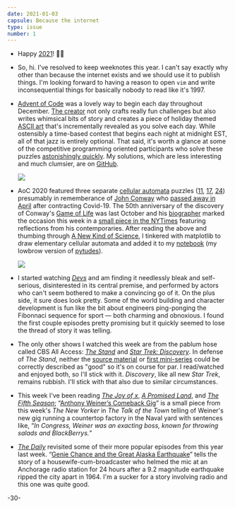 ```yaml
---
date: 2021-01-03
capsule: Because the internet
type: issue
number: 1
---
```


- Happy [2021]! 🍾🥂

- So, hi. I've resolved to keep weeknotes this year. I can't say exactly why other than because the internet exists and
  we should use it to publish things. I'm looking forward to having a reason to open `vim` and write inconsequential
  things for basically nobody to read like it's 1997.

- [Advent of Code] was a lovely way to begin each day throughout December. [The creator][ericwastl] not only crafts
  really fun challenges but also writes whimsical bits of story and creates a piece of holiday themed [ASCII art] that's
  incrementally revealed as you solve each day. While ostensibly a time-based contest that begins each night at midnight
  EST, all of that jazz is entirely optional. That said, it's worth a glance at some of the competitive programming
  oriented participants who solve these puzzles [astonishingly quickly][screencast]. My solutions, which are less
  interesting and much clumsier, are on [GitHub][adventofcode repo].

  ![](/images/2021-01-03/aoc.png)

- AoC 2020 featured three separate [cellular automata] puzzles ([11][day11], [17][day17], [24][day24]) presumably in
  rememberance of [John Conway] who [passed away in April][obituary] after contracting Covid-19. The 50th anniversary of
  the discovery of Conway's [Game of Life] was last October and his [biographer] marked the occasion this week in a
  [small piece in the NYTimes][article] featuring reflections from his contemporaries. After reading the above and
  thumbing through [A New Kind of Science], I tinkered with matplotlib to draw elementary cellular automata and added it
  to my [notebook] (my lowbrow version of [pytudes]).

  ![](/images/2021-01-03/sierpinski-triangle.png)

- I started watching *[Devs]* and am finding it needlessly bleak and self-serious, disinterested in its central premise,
  and performed by actors who can't seem bothered to make a convincing go of it. On the plus side, it sure does look
  pretty.  Some of the world building and character development is fun like the bit about engineers ping-ponging the
  Fibonnaci sequence for sport &mdash; both charming and obnoxious. I found the first couple episodes pretty promising
  but it quickly seemed to lose the thread of story it was telling.

- The only other shows I watched this week are from the pablum hose called CBS All Access: *[The Stand]* and *[Star
  Trek: Discovery]*. In defense of *The Stand*, neither the [source material][stand book] or [first mini-series] could
  be correctly described as "good" so it's on course for par. I read/watched and enjoyed both, so I'll stick with it.
  *Discovery*, like all new *Star Trek*, remains rubbish. I'll stick with that also due to similar circumstances.

- This week I've been reading *[The Joy of x]*, *[A Promised Land]*, and *[The Fifth Season]*; &ldquo;[Anthony Weiner’s
  Comeback Gig]&rdquo; is a small piece from this week's *The New Yorker* in *The Talk of the Town* telling of Weiner's
  new gig running a countertop factory in the Naval yard with sentences like, &ldquo;*In Congress, Weiner was an
  exacting boss, known for throwing salads and BlackBerrys.*&rdquo;

- *[The Daily]* revisited some of their more popular episodes from this year last week. &ldquo;[Genie Chance and the
  Great Alaska Earthquake]&rdquo; tells the story of a housewife-cum-broadcaster who helmed the mic at an Anchorage
  radio station for 24 hours after a 9.2 magnitude earthquake ripped the city apart in 1964. I'm a sucker for a story
  involving radio and this one was quite good. 

-30-

[2021]: https://www.wolframalpha.com/input/?i=2021
[Advent of Code]: https://www.adventofcode.com
[ericwastl]: https://twitter.com/ericwastl
[ASCII art]: https://en.wikipedia.org/wiki/ASCII_art
[screencast]: https://www.youtube.com/watch?v=jls4zhEhlog
[adventofcode repo]: https://github.com/jpignata/adventofcode/tree/master/2020
[cellular automata]: https://mathworld.wolfram.com/CellularAutomaton.html
[day11]: https://adventofcode.com/2020/day/11
[day17]: https://adventofcode.com/2020/day/17
[day24]: https://adventofcode.com/2020/day/24
[John Conway]: https://en.wikipedia.org/wiki/John_Horton_Conway
[obituary]: https://www.nytimes.com/2020/04/15/technology/john-horton-conway-dead-coronavirus.html
[Game of Life]: https://www.conwaylife.com/wiki/Conway%27s_Game_of_Life
[biographer]: https://siobhanroberts.com/genius-at-play/
[article]: https://www.nytimes.com/2020/12/28/science/math-conway-game-of-life.html
[A New Kind of Science]: https://www.wolframscience.com/nks/p27--how-do-simple-programs-behave/
[notebook]: https://github.com/jpignata/notebook/blob/main/Elementary%20Cellular%20Automata.ipynb
[pytudes]: https://github.com/norvig/pytudes
[Devs]: https://www.hulu.com/series/devs-fd2f6cc3-dafc-4741-ae2e-d86494f3ca51
[The Stand]: https://www.cbs.com/shows/the-stand/
[Star Trek: Discovery]: https://www.cbs.com/shows/star-trek-discovery/
[stand book]: https://www.amazon.com/Stand-Stephen-King/dp/0307743683
[first mini-series]: https://www.imdb.com/title/tt0108941/
[The Joy of x]: https://www.amazon.com/Joy-Guided-Tour-Math-Infinity/dp/0544105850
[A Promised Land]: https://www.amazon.com/Promised-Land-Barack-Obama/dp/1524763160
[The Fifth Season]: https://www.amazon.com/Fifth-Season-Broken-Earth/dp/0316229296
[The Daily]: https://www.nytimes.com/column/the-daily
[Genie Chance and the Great Alaska Earthquake]: https://www.nytimes.com/2020/12/31/podcasts/the-daily/genie-chance-alaska-earthquake.html
[Anthony Weiner’s Comeback Gig]: https://www.newyorker.com/magazine/2021/01/04/anthony-weiners-comeback-gig
